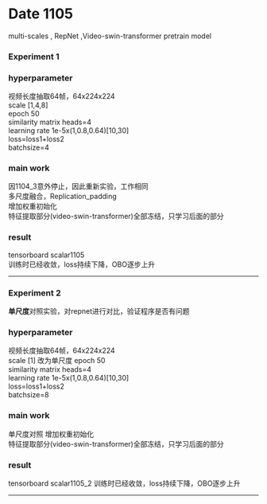 # Date 1105
multi-scales , RepNet ,Video-swin-transformer pretrain model

### Experiment 1
### hyperparameter

视频长度抽取64帧，64x224x224  
scale [1,4,8]  
epoch 50  
similarity matrix heads=4  
learning rate 1e-5x(1,0.8,0.64)[10,30]    
loss=loss1+loss2  
batchsize=4
### main work
因1104_3意外停止，因此重新实验，工作相同  
多尺度融合，Replication_padding  
增加权重初始化  
特征提取部分(video-swin-transformer)全部冻结，只学习后面的部分  

### result
tensorboard scalar1105  
训练时已经收敛，loss持续下降，OBO逐步上升
****

### Experiment 2
**单尺度**对照实验，对repnet进行对比，验证程序是否有问题
### hyperparameter
视频长度抽取64帧，64x224x224  
scale [1]  改为单尺度
epoch 50  
similarity matrix heads=4  
learning rate 1e-5x(1,0.8,0.64)[10,30]      
loss=loss1+loss2  
batchsize=8  
### main work
单尺度对照
增加权重初始化  
特征提取部分(video-swin-transformer)全部冻结，只学习后面的部分  

### result

tensorboard scalar1105_2
训练时已经收敛，loss持续下降，OBO逐步上升
****
